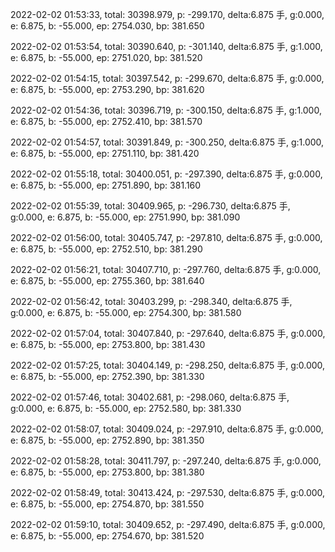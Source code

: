 2022-02-02 01:53:33, total: 30398.979, p: -299.170, delta:6.875 手, g:0.000, e: 6.875, b: -55.000, ep: 2754.030, bp: 381.650

2022-02-02 01:53:54, total: 30390.640, p: -301.140, delta:6.875 手, g:1.000, e: 6.875, b: -55.000, ep: 2751.020, bp: 381.520

2022-02-02 01:54:15, total: 30397.542, p: -299.670, delta:6.875 手, g:0.000, e: 6.875, b: -55.000, ep: 2753.290, bp: 381.620

2022-02-02 01:54:36, total: 30396.719, p: -300.150, delta:6.875 手, g:1.000, e: 6.875, b: -55.000, ep: 2752.410, bp: 381.570

2022-02-02 01:54:57, total: 30391.849, p: -300.250, delta:6.875 手, g:1.000, e: 6.875, b: -55.000, ep: 2751.110, bp: 381.420

2022-02-02 01:55:18, total: 30400.051, p: -297.390, delta:6.875 手, g:0.000, e: 6.875, b: -55.000, ep: 2751.890, bp: 381.160

2022-02-02 01:55:39, total: 30409.965, p: -296.730, delta:6.875 手, g:0.000, e: 6.875, b: -55.000, ep: 2751.990, bp: 381.090

2022-02-02 01:56:00, total: 30405.747, p: -297.810, delta:6.875 手, g:0.000, e: 6.875, b: -55.000, ep: 2752.510, bp: 381.290

2022-02-02 01:56:21, total: 30407.710, p: -297.760, delta:6.875 手, g:0.000, e: 6.875, b: -55.000, ep: 2755.360, bp: 381.640

2022-02-02 01:56:42, total: 30403.299, p: -298.340, delta:6.875 手, g:0.000, e: 6.875, b: -55.000, ep: 2754.300, bp: 381.580

2022-02-02 01:57:04, total: 30407.840, p: -297.640, delta:6.875 手, g:0.000, e: 6.875, b: -55.000, ep: 2753.800, bp: 381.430

2022-02-02 01:57:25, total: 30404.149, p: -298.250, delta:6.875 手, g:0.000, e: 6.875, b: -55.000, ep: 2752.390, bp: 381.330

2022-02-02 01:57:46, total: 30402.681, p: -298.060, delta:6.875 手, g:0.000, e: 6.875, b: -55.000, ep: 2752.580, bp: 381.330

2022-02-02 01:58:07, total: 30409.024, p: -297.910, delta:6.875 手, g:0.000, e: 6.875, b: -55.000, ep: 2752.890, bp: 381.350

2022-02-02 01:58:28, total: 30411.797, p: -297.240, delta:6.875 手, g:0.000, e: 6.875, b: -55.000, ep: 2753.800, bp: 381.380

2022-02-02 01:58:49, total: 30413.424, p: -297.530, delta:6.875 手, g:0.000, e: 6.875, b: -55.000, ep: 2754.870, bp: 381.550

2022-02-02 01:59:10, total: 30409.652, p: -297.490, delta:6.875 手, g:0.000, e: 6.875, b: -55.000, ep: 2754.670, bp: 381.520